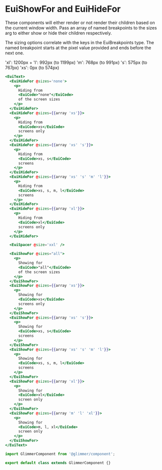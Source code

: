# EuiShowFor and EuiHideFor

<EuiText>
	<p>
		These components will either render or not render their children based on the current window width. Pass an array of named breakpoints to the <EuiCode>sizes</EuiCode> arg to either show or hide their children respectively.
	</p>
	<p>
		The sizing options correlate with the keys in the <EuiCode>EuiBreakpoints</EuiCode> type. The named breakpoint starts at the pixel value provided and ends before the next one.
	</p>
	<EuiCodeBlock>
'xl': 1200px +
'l': 992px (to 1199px)
'm': 768px (to 991px)
's': 575px (to 767px)
'xs': 0px (to 574px)
	</EuiCodeBlock>
</EuiText>

```hbs template
<EuiText>
  <EuiHideFor @sizes='none'>
    <p>
      Hiding from
      <EuiCode>"none"</EuiCode>
      of the screen sizes
    </p>
  </EuiHideFor>
  <EuiHideFor @sizes={{array 'xs'}}>
    <p>
      Hiding from
      <EuiCode>xs</EuiCode>
      screens only
    </p>
  </EuiHideFor>
  <EuiHideFor @sizes={{array 'xs' 's'}}>
    <p>
      Hiding from
      <EuiCode>xs, s</EuiCode>
      screens
    </p>
  </EuiHideFor>
  <EuiHideFor @sizes={{array 'xs' 's' 'm' 'l'}}>
    <p>
      Hiding from
      <EuiCode>xs, s, m, l</EuiCode>
      screens
    </p>
  </EuiHideFor>
  <EuiHideFor @sizes={{array 'xl'}}>
    <p>
      Hiding from
      <EuiCode>xl</EuiCode>
      screens only
    </p>
  </EuiHideFor>

  <EuiSpacer @size='xxl' />

  <EuiShowFor @sizes="all">
    <p>
      Showing for
      <EuiCode>"all"</EuiCode>
      of the screen sizes
    </p>
  </EuiShowFor>
  <EuiShowFor @sizes={{array 'xs'}}>
    <p>
      Showing for
      <EuiCode>xs</EuiCode>
      screens only
    </p>
  </EuiShowFor>
  <EuiShowFor @sizes={{array 'xs' 's'}}>
    <p>
      Showing for
      <EuiCode>xs, s</EuiCode>
      screens
    </p>
  </EuiShowFor>
  <EuiShowFor @sizes={{array 'xs' 's' 'm' 'l'}}>
    <p>
      Showing for
      <EuiCode>xs, s, m, l</EuiCode>
      screens
    </p>
  </EuiShowFor>
  <EuiShowFor @sizes={{array 'xl'}}>
    <p>
      Showing for
      <EuiCode>xl</EuiCode>
      screen only
    </p>
  </EuiShowFor>
  <EuiShowFor @sizes={{array 'm' 'l' 'xl'}}>
    <p>
      Showing for
      <EuiCode>m, l, xl</EuiCode>
      screen only
    </p>
  </EuiShowFor>
</EuiText>
```

```javascript component
import GlimmerComponent from '@glimmer/component';

export default class extends GlimmerComponent {}
```
